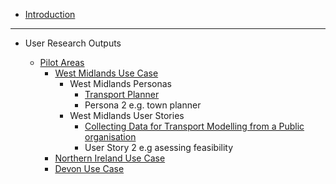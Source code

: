 - [Introduction](main-content/introduction)

---

- User Research Outputs
  
  - [Pilot Areas](main-content/ux-output-1)
    - [West Midlands Use Case](main-content/usecases/wm.md)
      - West Midlands Personas
        - [Transport Planner](main-content/personas/wmtransportplanner.md)
        - Persona 2 e.g. town planner
      - West Midlands User Stories
        - [Collecting Data for Transport Modelling from a Public organisation](main-content/userstories/wmus1.md)
        - User Story 2 e.g asessing feasibility
    - [Northern Ireland Use Case](main-content/usecases/ni.md)
    - [Devon Use Case](main-content/usecases/dvn.md)
  

<!-- --- -->

<!-- - [The Team](main-content/the-team) -->

<!--   - [TEMPLATE](main-content/pages/_template) -->
  
<!--[Search results](main-content/pages/search-results)-->
<!--[Data viewer](main-content/pages/data-viewer)-->
<!--[404 - Page not Found](main-content/pages/404-page))-->

<!--[Help and support](main-content/pages/help)-->
<!--[Search](main-content/pages/search)-->

<!--Evidence-->
  
<!-- [User research](#)-->
<!-- [Example Spatial Data Portals](appendices/portal-examples.md)-->
  
<!-- [About Us](other/about-us.md)-->
<!-- [Changelog](other/changelog.md)-->
